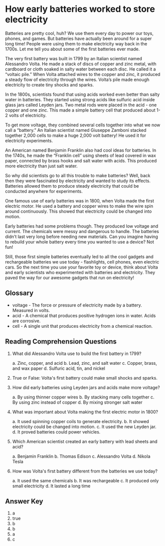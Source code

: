 # How early batteries worked to store electricity

Batteries are pretty cool, huh? We use them every day to power our toys, phones, and games. But batteries have actually been around for a super long time! People were using them to make electricity way back in the 1700s. Let me tell you about some of the first batteries ever made.

The very first battery was built in 1799 by an Italian scientist named Alessandro Volta. He made a stack of discs of copper and zinc metal, with cardboard or cloth soaked in salty water between each disc. He called it a “voltaic pile.” When Volta attached wires to the copper and zinc, it produced a steady flow of electricity through the wires. Volta’s pile made enough electricity to create tiny shocks and sparks.

In the 1800s, scientists found that using acids worked even better than salty water in batteries. They started using strong acids like sulfuric acid inside glass jars called Leyden jars. Two metal rods were placed in the acid - one copper and one zinc. This made a simple battery cell that produced about 1-2 volts of electricity.

To get more voltage, they combined several cells together into what we now call a “battery.” An Italian scientist named Giuseppe Zamboni stacked together 2,000 cells to make a huge 2,000 volt battery! He used it for electricity experiments.

An American named Benjamin Franklin also had cool ideas for batteries. In the 1740s, he made the “Franklin cell” using sheets of lead covered in wax paper, connected by brass hooks and salt water with acids. This produced more electricity than just salt water.

So why did scientists go to all this trouble to make batteries? Well, back then they were fascinated by electricity and wanted to study its effects. Batteries allowed them to produce steady electricity that could be conducted anywhere for experiments.

One famous use of early batteries was in 1800, when Volta made the first electric motor. He used a battery and copper wires to make the wire spin around continuously. This showed that electricity could be changed into motion.

Early batteries had some problems though. They produced low voltage and current. The chemicals were messy and dangerous to handle. The batteries didn’t last very long before needing new materials. Can you imagine having to rebuild your whole battery every time you wanted to use a device? Not fun!

Still, those first simple batteries eventually led to all the cool gadgets and rechargeable batteries we use today - flashlights, cell phones, even electric cars. So the next time you use your favorite toy or device, think about Volta and early scientists who experimented with batteries and electricity. They paved the way for our awesome gadgets that run on electricity!

## Glossary

- voltage - The force or pressure of electricity made by a battery. Measured in volts.
- acid - A chemical that produces positive hydrogen ions in water. Acids are corrosive.
- cell - A single unit that produces electricity from a chemical reaction.

## Reading Comprehension Questions

1. What did Alessandro Volta use to build the first battery in 1799?

   a. Zinc, copper, and acid
   b. Lead, zinc, and salt water
   c. Copper, brass, and wax paper
   d. Sulfuric acid, tin, and nickel

2. True or False: Volta's first battery could make small shocks and sparks.

3. How did early batteries using Leyden jars and acids make more voltage?

   a. By using thinner copper wires
   b. By stacking many cells together
   c. By using zinc instead of copper
   d. By mixing stronger salt water

4. What was important about Volta making the first electric motor in 1800?

   a. It used spinning copper coils to generate electricity.
   b. It showed electricity could be changed into motion.
   c. It used the new Leyden jar.
   d. It proved batteries could power vehicles.

5. Which American scientist created an early battery with lead sheets and acid?

   a. Benjamin Franklin
   b. Thomas Edison
   c. Alessandro Volta
   d. Nikola Tesla

6. How was Volta's first battery different from the batteries we use today?

   a. It used the same chemicals
   b. It was rechargeable
   c. It produced only small electricity
   d. It lasted a long time

## Answer Key

1. a
2. true
3. b
4. b
5. a
6. c
